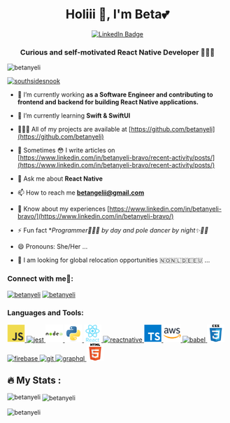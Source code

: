 <h1 align="center">Holiii 👋, I'm Beta💕</h1>
<div id="badges" align="center">

  <a href="https://www.linkedin.com/in/betanyeli-bravo/">
    <img src="https://img.shields.io/badge/LinkedIn-blue?style=for-the-badge&logo=linkedin&logoColor=white" alt="LinkedIn Badge"/>

  </a>
</div>
<h3 align="center">Curious and self-motivated React Native Developer 👩🏻‍💻</h3>

<p align="left"> <img src="https://komarev.com/ghpvc/?username=betanyeli&label=Profile%20views&color=0e75b6&style=flat" alt="betanyeli" /> </p>


<p align="left"> <a href="https://twitter.com/southsidesnook" target="blank"><img src="https://img.shields.io/twitter/follow/southsidesnook?logo=twitter&style=for-the-badge" alt="southsidesnook" /></a> </p>

- 🔭 I’m currently working **as a Software Engineer and contributing to frontend and backend for building React Native applications.**

- 🌱 I’m currently learning **Swift & SwiftUI**

- 👩🏻‍💻 All of my projects are available at [https://github.com/betanyeli](https://github.com/betanyeli)

- 📝 Sometimes 😳 I write articles on [https://www.linkedin.com/in/betanyeli-bravo/recent-activity/posts/](https://www.linkedin.com/in/betanyeli-bravo/recent-activity/posts/)

- 💬 Ask me about **React Native**

- 📫 How to reach me **betangelii@gmail.com**

- 📄 Know about my experiences [https://www.linkedin.com/in/betanyeli-bravo/](https://www.linkedin.com/in/betanyeli-bravo/)

- ⚡ Fun fact **Programmer👩🏻‍💻 by day and pole dancer by night✨🧚‍♀️*

- 😄 Pronouns: She/Her ...

- 👯 I am looking for global relocation opportunities 🇳🇴🇳🇱🇩🇪🇪🇺 ... 

<h3 align="left">Connect with me📱:</h3>
<p align="left">


<a href="https://linkedin.com/in/betanyeli" target="blank"><img align="center" src="https://raw.githubusercontent.com/rahuldkjain/github-profile-readme-generator/master/src/images/icons/Social/linked-in-alt.svg" alt="betanyeli" height="30" width="40" /></a>
<a href="https://instagram.com/betanyeli" target="blank"><img align="center" src="https://raw.githubusercontent.com/rahuldkjain/github-profile-readme-generator/master/src/images/icons/Social/instagram.svg" alt="betanyeli" height="30" width="40" /></a>

</p>


<h3 align="left">Languages and Tools:</h3>

<p align="left"> 
  <a href="https://developer.mozilla.org/en-US/docs/Web/JavaScript" target="_blank" rel="noreferrer"> <img src="https://raw.githubusercontent.com/devicons/devicon/master/icons/javascript/javascript-original.svg" alt="javascript" width="40" height="40"/> </a> <a href="https://jestjs.io" target="_blank" rel="noreferrer"> <img src="https://www.vectorlogo.zone/logos/jestjsio/jestjsio-icon.svg" alt="jest" width="40" height="40"/> </a> <a href="https://nodejs.org" target="_blank" rel="noreferrer"> <img src="https://raw.githubusercontent.com/devicons/devicon/master/icons/nodejs/nodejs-original-wordmark.svg" alt="nodejs" width="40" height="40"/> </a> <a href="https://www.python.org" target="_blank" rel="noreferrer"> <img src="https://raw.githubusercontent.com/devicons/devicon/master/icons/python/python-original.svg" alt="python" width="40" height="40"/> </a> <a href="https://reactjs.org/" target="_blank" rel="noreferrer"> <img src="https://raw.githubusercontent.com/devicons/devicon/master/icons/react/react-original-wordmark.svg" alt="react" width="40" height="40"/> </a> <a href="https://reactnative.dev/" target="_blank" rel="noreferrer"> <img src="https://reactnative.dev/img/header_logo.svg" alt="reactnative" width="40" height="40"/> </a> <a href="https://www.typescriptlang.org/" target="_blank" rel="noreferrer"> <img src="https://raw.githubusercontent.com/devicons/devicon/master/icons/typescript/typescript-original.svg" alt="typescript" width="40" height="40"/> </a> 
  <a href="https://aws.amazon.com" target="_blank" rel="noreferrer"> <img src="https://raw.githubusercontent.com/devicons/devicon/master/icons/amazonwebservices/amazonwebservices-original-wordmark.svg" alt="aws" width="40" height="40"/> </a> <a href="https://babeljs.io/" target="_blank" rel="noreferrer"> <img src="https://www.vectorlogo.zone/logos/babeljs/babeljs-icon.svg" alt="babel" width="40" height="40"/> </a> <a href="https://www.w3schools.com/css/" target="_blank" rel="noreferrer"> <img src="https://raw.githubusercontent.com/devicons/devicon/master/icons/css3/css3-original-wordmark.svg" alt="css3" width="40" height="40"/> </a> <a href="https://firebase.google.com/" target="_blank" rel="noreferrer"> <img src="https://www.vectorlogo.zone/logos/firebase/firebase-icon.svg" alt="firebase" width="40" height="40"/> </a> <a href="https://git-scm.com/" target="_blank" rel="noreferrer"> <img src="https://www.vectorlogo.zone/logos/git-scm/git-scm-icon.svg" alt="git" width="40" height="40"/> </a> <a href="https://graphql.org" target="_blank" rel="noreferrer"> <img src="https://www.vectorlogo.zone/logos/graphql/graphql-icon.svg" alt="graphql" width="40" height="40"/> </a> <a href="https://www.w3.org/html/" target="_blank" rel="noreferrer"> <img src="https://raw.githubusercontent.com/devicons/devicon/master/icons/html5/html5-original-wordmark.svg" alt="html5" width="40" height="40"/> </a> </p>

## :fire: My Stats :

<p><img align="left" src="https://github-readme-stats.vercel.app/api/top-langs?username=betanyeli&show_icons=true&locale=en&theme=radical" alt="betanyeli" /></p>

<p>&nbsp;<img align="center" src="https://github-readme-stats.vercel.app/api?username=betanyeli&show_icons=true&locale=en&theme=radical" alt="betanyeli" /></p>

<p><img align="center" src="https://github-readme-streak-stats.herokuapp.com/?user=betanyeli&theme=radical" alt="betanyeli" /></p>
